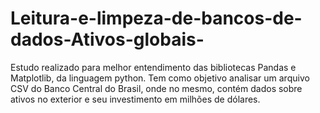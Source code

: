 # Leitura-e-limpeza-de-bancos-de-dados-Ativos-globais-
Estudo realizado para melhor entendimento das bibliotecas Pandas e Matplotlib, da linguagem python. Tem como objetivo analisar um arquivo CSV do Banco Central do Brasil, onde no mesmo, contém dados sobre ativos no exterior e seu investimento em milhões de dólares.
